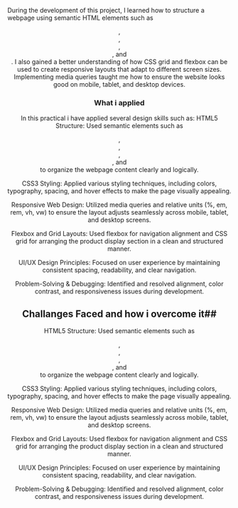During the development of this project, I learned how to structure a webpage using semantic HTML elements such as <header>, <nav>, <main>, <section>, and <footer>. I also gained a better understanding of how CSS grid and flexbox can be used to create responsive layouts that adapt to different screen sizes. Implementing media queries taught me how to ensure the website looks good on mobile, tablet, and desktop devices.

# What i applied
In this practical i have applied several design skills such as:
HTML5 Structure: Used semantic elements such as <header>, <nav>, <main>, <section>, and <footer> to organize the webpage content clearly and logically.

CSS3 Styling: Applied various styling techniques, including colors, typography, spacing, and hover effects to make the page visually appealing.

Responsive Web Design: Utilized media queries and relative units (%, em, rem, vh, vw) to ensure the layout adjusts seamlessly across mobile, tablet, and desktop screens.

Flexbox and Grid Layouts: Used flexbox for navigation alignment and CSS grid for arranging the product display section in a clean and structured manner.

UI/UX Design Principles: Focused on user experience by maintaining consistent spacing, readability, and clear navigation.

Problem-Solving & Debugging: Identified and resolved alignment, color contrast, and responsiveness issues during development.

## Challanges Faced and how i overcome it##
HTML5 Structure: Used semantic elements such as <header>, <nav>, <main>, <section>, and <footer> to organize the webpage content clearly and logically.

CSS3 Styling: Applied various styling techniques, including colors, typography, spacing, and hover effects to make the page visually appealing.

Responsive Web Design: Utilized media queries and relative units (%, em, rem, vh, vw) to ensure the layout adjusts seamlessly across mobile, tablet, and desktop screens.

Flexbox and Grid Layouts: Used flexbox for navigation alignment and CSS grid for arranging the product display section in a clean and structured manner.

UI/UX Design Principles: Focused on user experience by maintaining consistent spacing, readability, and clear navigation.

Problem-Solving & Debugging: Identified and resolved alignment, color contrast, and responsiveness issues during development.
